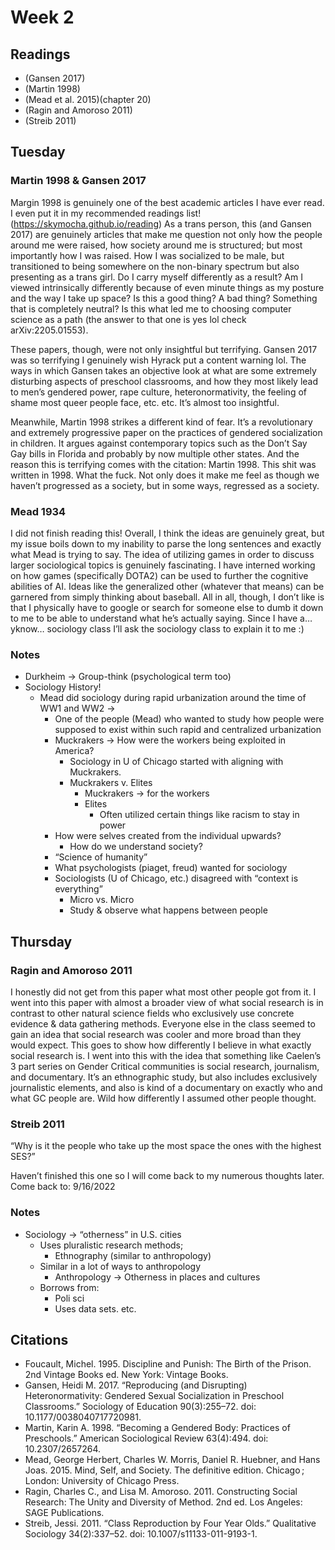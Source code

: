 # Week 2

## Readings

- (Gansen 2017)
- (Martin 1998)
- (Mead et al. 2015)(chapter 20)
- (Ragin and Amoroso 2011)
- (Streib 2011)

## Tuesday

### Martin 1998 & Gansen 2017

Margin 1998 is genuinely one of the best academic articles I have ever read. I even put it in my recommended readings list! (https://skymocha.github.io/reading) As a trans person, this (and Gansen 2017) are genuinely articles that make me question not only how the people around me were raised, how society around me is structured; but most importantly how I was raised. How I was socialized to be male, but transitioned to being somewhere on the non-binary spectrum but also presenting as a trans girl. Do I carry myself differently as a result? Am I viewed intrinsically differently because of even minute things as my posture and the way I take up space? Is this a good thing? A bad thing? Something that is completely neutral? Is this what led me to choosing computer science as a path (the answer to that one is yes lol check arXiv:2205.01553).

These papers, though, were not only insightful but terrifying. Gansen 2017 was so terrifying I genuinely wish Hyrack put a content warning lol. The ways in which Gansen takes an objective look at what are some extremely disturbing aspects of preschool classrooms, and how they most likely lead to men’s gendered power, rape culture, heteronormativity, the feeling of shame most queer people face, etc. etc. It’s almost too insightful.

Meanwhile, Martin 1998 strikes a different kind of fear. It’s a revolutionary and extremely progressive paper on the practices of gendered socialization in children. It argues against contemporary topics such as the Don’t Say Gay bills in Florida and probably by now multiple other states. And the reason this is terrifying comes with the citation: Martin 1998. This shit was written in 1998. What the fuck. Not only does it make me feel as though we haven’t progressed as a society, but in some ways, regressed as a society.

### Mead 1934

I did not finish reading this! Overall, I think the ideas are genuinely great, but my issue boils down to my inability to parse the long sentences and exactly what Mead is trying to say. The idea of utilizing games in order to discuss larger sociological topics is genuinely fascinating. I have interned working on how games (specifically DOTA2) can be used to further the cognitive abilities of AI. Ideas like the generalized other (whatever that means) can be garnered from simply thinking about baseball. All in all, though, I don’t like is that I physically have to google or search for someone else to dumb it down to me to be able to understand what he’s actually saying. Since I have a… yknow… sociology class I’ll ask the sociology class to explain it to me :)

### Notes

- Durkheim → Group-think (psychological term too)
- Sociology History!
  - Mead did sociology during rapid urbanization around the time of WW1 and WW2 →
    - One of the people (Mead) who wanted to study how people were supposed to exist within such rapid and centralized urbanization
    - Muckrakers → How were the workers being exploited in America?
      - Sociology in U of Chicago started with aligning with Muckrakers.
      - Muckrakers v. Elites
        - Muckrakers → for the workers
        - Elites
          - Often utilized certain things like racism to stay in power
    - How were selves created from the individual upwards?
      - How do we understand society?
    - “Science of humanity”
    - What psychologists (piaget, freud) wanted for sociology
    - Sociologists (U of Chicago, etc.) disagreed with “context is everything”
      - Micro vs. Micro
      - Study & observe what happens between people

## Thursday

### Ragin and Amoroso 2011

I honestly did not get from this paper what most other people got from it. I went into this paper with almost a broader view of what social research is in contrast to other natural science fields who exclusively use concrete evidence & data gathering methods. Everyone else in the class seemed to gain an idea that social research was cooler and more broad than they would expect. This goes to show how differently I believe in what exactly social research is. I went into this with the idea that something like Caelen’s 3 part series on Gender Critical communities is social research, journalism, and documentary. It’s an ethnographic study, but also includes exclusively journalistic elements, and also is kind of a documentary on exactly who and what GC people are. Wild how differently I assumed other people thought.

### Streib 2011

“Why is it the people who take up the most space the ones with the highest SES?”

Haven’t finished this one so I will come back to my numerous thoughts later. Come back to: 9/16/2022

### Notes

- Sociology → “otherness” in U.S. cities
  - Uses pluralistic research methods;
    - Ethnography (similar to anthropology)
  - Similar in a lot of ways to anthropology
    - Anthropology → Otherness in places and cultures
  - Borrows from:
    - Poli sci
    - Uses data sets. etc.

## Citations

- Foucault, Michel. 1995. Discipline and Punish: The Birth of the Prison. 2nd Vintage Books ed. New York: Vintage Books.
- Gansen, Heidi M. 2017. “Reproducing (and Disrupting) Heteronormativity: Gendered Sexual Socialization in Preschool Classrooms.” Sociology of Education 90(3):255–72. doi: 10.1177/0038040717720981.
- Martin, Karin A. 1998. “Becoming a Gendered Body: Practices of Preschools.” American Sociological Review 63(4):494. doi: 10.2307/2657264.
- Mead, George Herbert, Charles W. Morris, Daniel R. Huebner, and Hans Joas. 2015. Mind, Self, and Society. The definitive edition. Chicago ; London: University of Chicago Press.
- Ragin, Charles C., and Lisa M. Amoroso. 2011. Constructing Social Research: The Unity and Diversity of Method. 2nd ed. Los Angeles: SAGE Publications.
- Streib, Jessi. 2011. “Class Reproduction by Four Year Olds.” Qualitative Sociology 34(2):337–52. doi: 10.1007/s11133-011-9193-1.
